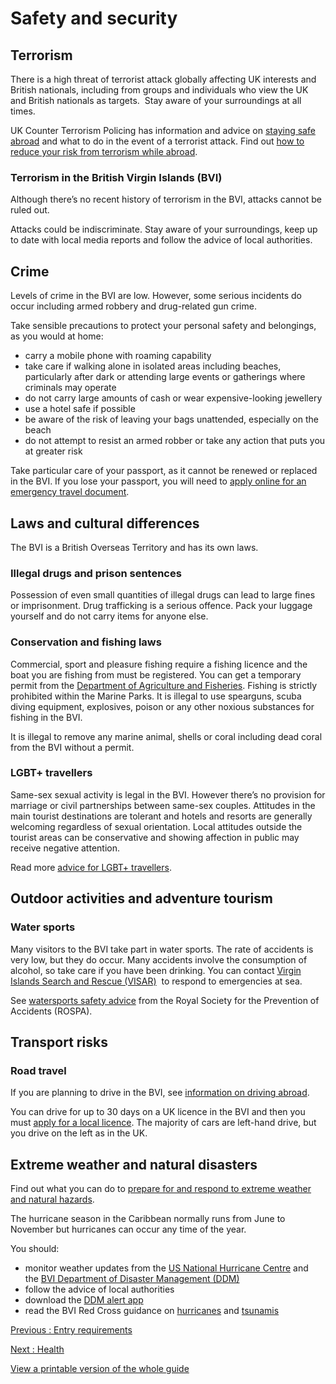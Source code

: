 # Safety and security

## Terrorism

There is a high threat of terrorist attack globally affecting UK interests and British nationals, including from groups and individuals who view the UK and British nationals as targets.  Stay aware of your surroundings at all times.

UK Counter Terrorism Policing has information and advice on [staying safe abroad](https://www.counterterrorism.police.uk/safetyadvice/) and what to do in the event of a terrorist attack. Find out [how to reduce your risk from terrorism while abroad](https://www.gov.uk/guidance/reduce-your-risk-from-terrorism-while-abroad).

### Terrorism in the British Virgin Islands (BVI)

Although there’s no recent history of terrorism in the BVI, attacks cannot be ruled out.

Attacks could be indiscriminate. Stay aware of your surroundings, keep up to date with local media reports and follow the advice of local authorities.

## Crime

Levels of crime in the BVI are low. However, some serious incidents do occur including armed robbery and drug-related gun crime.

Take sensible precautions to protect your personal safety and belongings, as you would at home:

* carry a mobile phone with roaming capability
* take care if walking alone in isolated areas including beaches, particularly after dark or attending large events or gatherings where criminals may operate
* do not carry large amounts of cash or wear expensive-looking jewellery
* use a hotel safe if possible
* be aware of the risk of leaving your bags unattended, especially on the beach
* do not attempt to resist an armed robber or take any action that puts you at greater risk

Take particular care of your passport, as it cannot be renewed or replaced in the BVI. If you lose your passport, you will need to [apply online for an emergency travel document](https://www.gov.uk/emergency-travel-document).

## Laws and cultural differences

The BVI is a British Overseas Territory and has its own laws.

### Illegal drugs and prison sentences

Possession of even small quantities of illegal drugs can lead to large fines or imprisonment. Drug trafficking is a serious offence. Pack your luggage yourself and do not carry items for anyone else.

### Conservation and fishing laws

Commercial, sport and pleasure fishing require a fishing licence and the boat you are fishing from must be registered. You can get a temporary permit from the [Department of Agriculture and Fisheries](http://www.bvi.gov.vg/departments/department-agriculture-0). Fishing is strictly prohibited within the Marine Parks. It is illegal to use spearguns, scuba diving equipment, explosives, poison or any other noxious substances for fishing in the BVI.

It is illegal to remove any marine animal, shells or coral including dead coral from the BVI without a permit.

### LGBT+ travellers

Same-sex sexual activity is legal in the BVI. However there’s no provision for marriage or civil partnerships between same-sex couples. Attitudes in the main tourist destinations are tolerant and hotels and resorts are generally welcoming regardless of sexual orientation. Local attitudes outside the tourist areas can be conservative and showing affection in public may receive negative attention.

Read more [advice for LGBT+ travellers](https://www.gov.uk/lesbian-gay-bisexual-and-transgender-foreign-travel-advice).

## Outdoor activities and adventure tourism

### Water sports

Many visitors to the BVI take part in water sports. The rate of accidents is very low, but they do occur. Many accidents involve the consumption of alcohol, so take care if you have been drinking. You can contact [Virgin Islands Search and Rescue (VISAR)](https://visar.org/contact)  to respond to emergencies at sea.

See ⁠[watersports safety advice](https://www.rospa.com/leisure-water-safety/water/advice/watersports-abroad) from the Royal Society for the Prevention of Accidents (ROSPA).

## Transport risks

### Road travel

If you are planning to drive in the BVI, see [information on driving abroad](https://www.gov.uk/driving-abroad).

You can drive for up to 30 days on a UK licence in the BVI and then you must [apply for a local licence](https://www.bvi.gov.vg/content/issuance-drivers-license). The majority of cars are left-hand drive, but you drive on the left as in the UK.

## Extreme weather and natural disasters

Find out what you can do to [prepare for and respond to extreme weather and natural hazards](https://www.gov.uk/guidance/tropical-cyclones).

The hurricane season in the Caribbean normally runs from June to November but hurricanes can occur any time of the year.

You should:

* monitor weather updates from the [US National Hurricane Centre](http://www.nhc.noaa.gov/) and the [BVI Department of Disaster Management (DDM)](http://www.bviddm.com/)
* follow the advice of local authorities
* download the [DDM alert app](https://www.bviddm.com/new-emergency-alerting-app-launched/)
* read the BVI Red Cross guidance on [hurricanes](https://redcross.vg/prepare-for-emergencies/hurricanes/) and [tsunamis](https://redcross.vg/prepare-for-emergencies/tsunamis/)

[Previous
:
Entry requirements](/foreign-travel-advice/british-virgin-islands/entry-requirements)

[Next
:
Health](/foreign-travel-advice/british-virgin-islands/health)

[View a printable version of the whole guide](/foreign-travel-advice/british-virgin-islands/print)